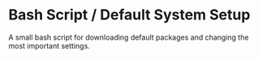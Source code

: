 # Bash Script / Default System Setup

A small bash script for downloading default packages and changing the most important settings.
